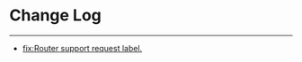 # Change Log
---

- [fix:Router support request label.](https://github.com/Tencent/spring-cloud-tencent/pull/165)

